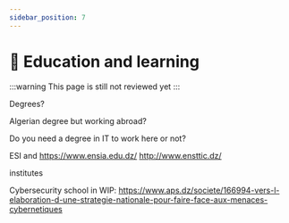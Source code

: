 ```yaml
---
sidebar_position: 7
---
```


# 🚧 Education and learning

:::warning
    This page is still not reviewed yet
:::


<!-- Algerians with degree in IT make %X more/less than  -->

Degrees?

Algerian degree but working abroad?

Do you need a degree in IT to work here or not?


ESI and https://www.ensia.edu.dz/
http://www.ensttic.dz/

institutes

Cybersecurity school in WIP: https://www.aps.dz/societe/166994-vers-l-elaboration-d-une-strategie-nationale-pour-faire-face-aux-menaces-cybernetiques